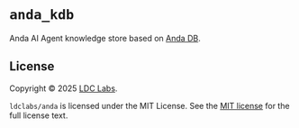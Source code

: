 # `anda_kdb`

Anda AI Agent knowledge store based on [Anda DB](https://github.com/ldclabs/anda-db).

## License
Copyright © 2025 [LDC Labs](https://github.com/ldclabs).

`ldclabs/anda` is licensed under the MIT License. See the [MIT license][license] for the full license text.

[license]: ./../LICENSE-MIT